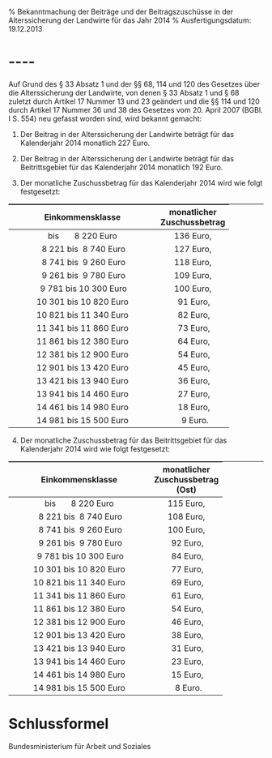 % Bekanntmachung der Beiträge und der Beitragszuschüsse in der Alterssicherung der Landwirte für das Jahr 2014
% Ausfertigungsdatum: 19.12.2013
 
# ----

Auf Grund des § 33 Absatz 1 und der §§ 68, 114 und 120 des Gesetzes über die Alterssicherung der Landwirte, von denen § 33 Absatz 1 und § 68 zuletzt durch Artikel 17 Nummer 13 und 23 geändert und die §§ 114 und 120 durch Artikel 17 Nummer 36 und 38 des Gesetzes vom 20. April 2007 (BGBl. I S. 554) neu gefasst worden sind, wird bekannt gemacht:

1. Der Beitrag in der Alterssicherung der Landwirte beträgt für das Kalenderjahr 2014 monatlich 227 Euro.

2. Der Beitrag in der Alterssicherung der Landwirte beträgt für das Beitrittsgebiet für das Kalenderjahr 2014 monatlich 192 Euro.

3. Der monatliche Zuschussbetrag für das Kalenderjahr 2014 wird wie folgt festgesetzt:

<table style="border-collapse: collapse;border-top: 0.5pt solid ; "><colgroup><col style="width: 67%" /><col style="width: 33%" /></colgroup><thead><tr class="header"><th style="text-align: center;">Einkommensklasse</th><th style="text-align: center;">monatlicher<br />
Zuschussbetrag</th></tr></thead><tbody><tr class="odd"><td style="text-align: center;">bis       8 220 Euro</td><td style="text-align: center;">136 Euro,</td></tr><tr class="even"><td style="text-align: center;"> 8 221 bis  8 740 Euro</td><td style="text-align: center;">127 Euro,</td></tr><tr class="odd"><td style="text-align: center;"> 8 741 bis  9 260 Euro</td><td style="text-align: center;">118 Euro,</td></tr><tr class="even"><td style="text-align: center;"> 9 261 bis  9 780 Euro</td><td style="text-align: center;">109 Euro,</td></tr><tr class="odd"><td style="text-align: center;"> 9 781 bis 10 300 Euro</td><td style="text-align: center;">100 Euro,</td></tr><tr class="even"><td style="text-align: center;">10 301 bis 10 820 Euro</td><td style="text-align: center;"> 91 Euro,</td></tr><tr class="odd"><td style="text-align: center;">10 821 bis 11 340 Euro</td><td style="text-align: center;"> 82 Euro,</td></tr><tr class="even"><td style="text-align: center;">11 341 bis 11 860 Euro</td><td style="text-align: center;"> 73 Euro,</td></tr><tr class="odd"><td style="text-align: center;">11 861 bis 12 380 Euro</td><td style="text-align: center;"> 64 Euro,</td></tr><tr class="even"><td style="text-align: center;">12 381 bis 12 900 Euro</td><td style="text-align: center;"> 54 Euro,</td></tr><tr class="odd"><td style="text-align: center;">12 901 bis 13 420 Euro</td><td style="text-align: center;"> 45 Euro,</td></tr><tr class="even"><td style="text-align: center;">13 421 bis 13 940 Euro</td><td style="text-align: center;"> 36 Euro,</td></tr><tr class="odd"><td style="text-align: center;">13 941 bis 14 460 Euro</td><td style="text-align: center;"> 27 Euro,</td></tr><tr class="even"><td style="text-align: center;">14 461 bis 14 980 Euro</td><td style="text-align: center;"> 18 Euro,</td></tr><tr class="odd"><td style="text-align: center;">14 981 bis 15 500 Euro</td><td style="text-align: center;">  9 Euro.</td></tr></tbody></table>

4. Der monatliche Zuschussbetrag für das Beitrittsgebiet für das Kalenderjahr 2014 wird wie folgt festgesetzt:

<table style="border-collapse: collapse;border-top: 0.5pt solid ; "><colgroup><col style="width: 66%" /><col style="width: 34%" /></colgroup><thead><tr class="header"><th style="text-align: center;">Einkommensklasse</th><th style="text-align: center;">monatlicher<br />
Zuschussbetrag<br />
(Ost)</th></tr></thead><tbody><tr class="odd"><td style="text-align: center;">bis       8 220 Euro</td><td style="text-align: center;">115 Euro,</td></tr><tr class="even"><td style="text-align: center;"> 8 221 bis  8 740 Euro</td><td style="text-align: center;">108 Euro,</td></tr><tr class="odd"><td style="text-align: center;"> 8 741 bis  9 260 Euro</td><td style="text-align: center;">100 Euro,</td></tr><tr class="even"><td style="text-align: center;"> 9 261 bis  9 780 Euro</td><td style="text-align: center;"> 92 Euro,</td></tr><tr class="odd"><td style="text-align: center;"> 9 781 bis 10 300 Euro</td><td style="text-align: center;"> 84 Euro,</td></tr><tr class="even"><td style="text-align: center;">10 301 bis 10 820 Euro</td><td style="text-align: center;"> 77 Euro,</td></tr><tr class="odd"><td style="text-align: center;">10 821 bis 11 340 Euro</td><td style="text-align: center;"> 69 Euro,</td></tr><tr class="even"><td style="text-align: center;">11 341 bis 11 860 Euro</td><td style="text-align: center;"> 61 Euro,</td></tr><tr class="odd"><td style="text-align: center;">11 861 bis 12 380 Euro</td><td style="text-align: center;"> 54 Euro,</td></tr><tr class="even"><td style="text-align: center;">12 381 bis 12 900 Euro</td><td style="text-align: center;"> 46 Euro,</td></tr><tr class="odd"><td style="text-align: center;">12 901 bis 13 420 Euro</td><td style="text-align: center;"> 38 Euro,</td></tr><tr class="even"><td style="text-align: center;">13 421 bis 13 940 Euro</td><td style="text-align: center;"> 31 Euro,</td></tr><tr class="odd"><td style="text-align: center;">13 941 bis 14 460 Euro</td><td style="text-align: center;"> 23 Euro,</td></tr><tr class="even"><td style="text-align: center;">14 461 bis 14 980 Euro</td><td style="text-align: center;"> 15 Euro,</td></tr><tr class="odd"><td style="text-align: center;">14 981 bis 15 500 Euro</td><td style="text-align: center;">  8 Euro.</td></tr></tbody></table>

# Schlussformel

Bundesministerium für Arbeit und Soziales
